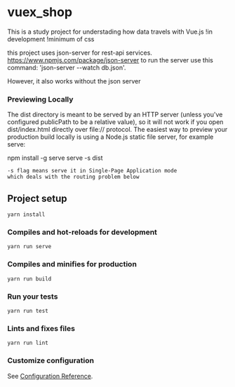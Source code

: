 # vuex_shop

This is a study project for understading how data travels with Vue.js
!in development
!minimum of css

this project uses json-server for rest-api services.
https://www.npmjs.com/package/json-server
to run the server use this command:
'json-server --watch db.json'.

However, it also works without the json server

### Previewing Locally

The dist directory is meant to be served by an HTTP server (unless you've configured publicPath to be a relative value), so it will not work if you open dist/index.html directly over file:// protocol. The easiest way to preview your production build locally is using a Node.js static file server, for example serve:

npm install -g serve
serve -s dist

    -s flag means serve it in Single-Page Application mode
    which deals with the routing problem below

## Project setup

```
yarn install
```

### Compiles and hot-reloads for development

```
yarn run serve
```

### Compiles and minifies for production

```
yarn run build
```

### Run your tests

```
yarn run test
```

### Lints and fixes files

```
yarn run lint
```

### Customize configuration

See [Configuration Reference](https://cli.vuejs.org/config/).
